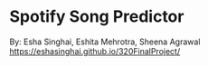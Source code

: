 # Spotify Song Predictor 
By: Esha Singhai, Eshita Mehrotra, Sheena Agrawal
https://eshasinghai.github.io/320FinalProject/
